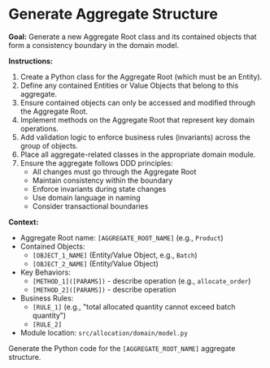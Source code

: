 # Generate Aggregate Structure

**Goal:** Generate a new Aggregate Root class and its contained objects that form a consistency boundary in the domain model.

**Instructions:**

1.  Create a Python class for the Aggregate Root (which must be an Entity).
2.  Define any contained Entities or Value Objects that belong to this aggregate.
3.  Ensure contained objects can only be accessed and modified through the Aggregate Root.
4.  Implement methods on the Aggregate Root that represent key domain operations.
5.  Add validation logic to enforce business rules (invariants) across the group of objects.
6.  Place all aggregate-related classes in the appropriate domain module.
7.  Ensure the aggregate follows DDD principles:
    *   All changes must go through the Aggregate Root
    *   Maintain consistency within the boundary
    *   Enforce invariants during state changes
    *   Use domain language in naming
    *   Consider transactional boundaries

**Context:**

*   Aggregate Root name: `[AGGREGATE_ROOT_NAME]` (e.g., `Product`)
*   Contained Objects:
    *   `[OBJECT_1_NAME]` (Entity/Value Object, e.g., `Batch`)
    *   `[OBJECT_2_NAME]` (Entity/Value Object)
*   Key Behaviors:
    *   `[METHOD_1]([PARAMS])` - describe operation (e.g., `allocate_order`)
    *   `[METHOD_2]([PARAMS])` - describe operation
*   Business Rules:
    *   `[RULE_1]` (e.g., "total allocated quantity cannot exceed batch quantity")
    *   `[RULE_2]`
*   Module location: `src/allocation/domain/model.py`

Generate the Python code for the `[AGGREGATE_ROOT_NAME]` aggregate structure.
